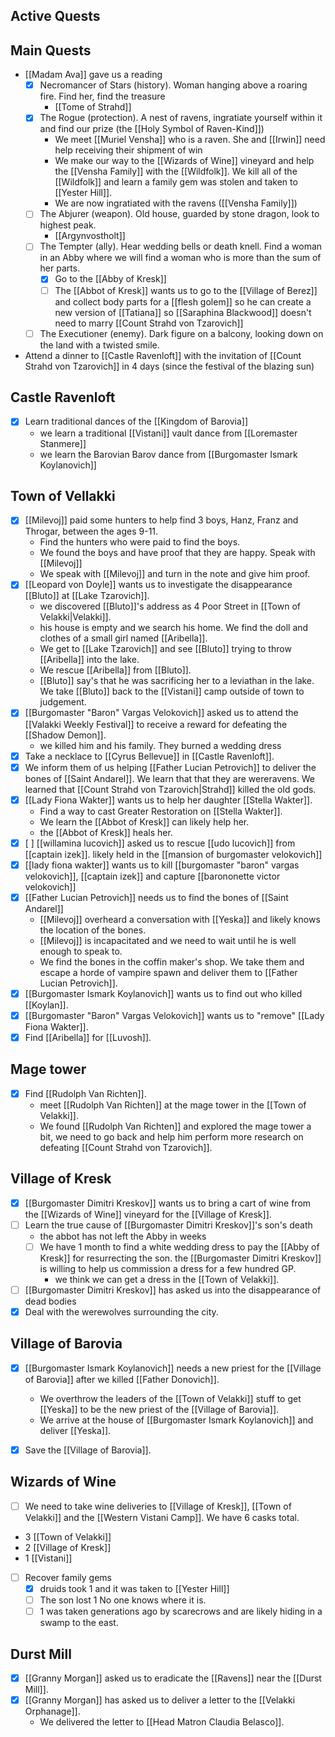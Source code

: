 ## Active Quests

## Main Quests

- [[Madam Ava]] gave us a reading
	- [x] Necromancer of Stars (history). Woman hanging above a roaring fire. Find her, find the treasure 
		-  [[Tome of Strahd]]
	- [x]  The Rogue (protection). A nest of ravens, ingratiate yourself within it and find our prize (the [[Holy Symbol of Raven-Kind]]) 
		-  We meet [[Muriel Vensha]] who is a raven. She and [[Irwin]] need help receiving their shipment of win
		- We make our way to the [[Wizards of Wine]] vineyard and help the [[Vensha Family]] with the [[Wildfolk]]. We kill all of the [[Wildfolk]] and learn a family gem was stolen and taken to [[Yester Hill]].
		- We are now ingratiated with the ravens ([[Vensha Family]])
	- [ ] The Abjurer (weapon). Old house, guarded by stone dragon, look to highest peak. 
		-  [[Argynvostholt]]
	- [ ] The Tempter (ally). Hear wedding bells or death knell. Find a woman in an Abby where we will find a woman who is more than the sum of her parts. 
		- [x] Go to the [[Abby of Kresk]]
		- [ ] The [[Abbot of Kresk]] wants us to go to the [[Village of Berez]] and collect body parts for a [[flesh golem]] so he can create a new version of [[Tatiana]] so [[Saraphina Blackwood]] doesn't need to marry [[Count Strahd von Tzarovich]]
	- [ ] The Executioner (enemy). Dark figure on a balcony, looking down on the land with a twisted smile.
- Attend a dinner to [[Castle Ravenloft]] with the invitation of [[Count Strahd von Tzarovich]] in 4 days (since the festival of the blazing sun)

## Castle Ravenloft

- [x] Learn traditional dances of the [[Kingdom of Barovia]]
	- we learn a traditional [[Vistani]] vault dance from [[Loremaster Stanmere]]
	- we learn the Barovian Barov dance from [[Burgomaster Ismark Koylanovich]]

## Town of Vellakki

- [x] [[Milevoj]] paid some hunters to help find 3 boys, Hanz, Franz and Throgar, between the ages 9-11.
	- Find the hunters who were paid to find the boys.
	- We found the boys and have proof that they are happy. Speak with [[Milevoj]]
	- We speak with [[Milevoj]] and turn in the note and give him proof.
- [x] [[Leopard von Doyle]] wants us to investigate the disappearance [[Bluto]] at [[Lake Tzarovich]].
	- we discovered [[Bluto]]'s address as 4 Poor Street in [[Town of Velakki|Velakki]].
	- his house is empty and we search his home. We find the doll and clothes of a small girl named [[Aribella]].
	- We get to [[Lake Tzarovich]] and see [[Bluto]] trying to throw [[Aribella]] into the lake.
	- We rescue [[Aribella]] from [[Bluto]].
	- [[Bluto]] say's that he was sacrificing her to a leviathan in the lake. We take [[Bluto]] back to the [[Vistani]] camp outside of town to judgement.
- [x] [[Burgomaster "Baron" Vargas Velokovich]] asked us to attend the [[Valakki Weekly Festival]] to receive a reward for defeating the [[Shadow Demon]].
	- we killed him and his family. They burned a wedding dress
- [x] Take a necklace to [[Cyrus Bellevue]] in [[Castle Ravenloft]].
- [x] We inform them of us helping [[Father Lucian Petrovich]] to deliver the bones of [[Saint Andarel]]. We learn that that they are wereravens. We learned that [[Count Strahd von Tzarovich|Strahd]] killed the old gods.
- [x] [[Lady Fiona Wakter]] wants us to help her daughter [[Stella Wakter]].
	- Find a way to cast Greater Restoration on [[Stella Wakter]].
	- We learn the [[Abbot of Kresk]] can likely help her.
	- the [[Abbot of Kresk]] heals her.
- [x]  [ ] [[willamina lucovich]] asked us to rescue [[udo lucovich]] from [[captain izek]]. likely held in the [[mansion of burgomaster velokovich]]
- [x]  [[lady fiona wakter]] wants us to kill [[burgomaster "baron" vargas velokovich]], [[captain izek]] and capture [[barononette victor velokovich]]
- [x] [[Father Lucian Petrovich]] needs us to find the bones of [[Saint Andarel]]
	- [[Milevoj]] overheard a conversation with [[Yeska]] and likely knows the location of the bones.
	- [[Milevoj]] is incapacitated and we need to wait until he is well enough to speak to.
	- We find the bones in the coffin maker's shop. We take them and escape a horde of vampire spawn and deliver them to [[Father Lucian Petrovich]].
- [x] [[Burgomaster Ismark Koylanovich]] wants us to find out who killed [[Koylan]].
- [x] [[Burgomaster "Baron" Vargas Velokovich]] wants us to "remove" [[Lady Fiona Wakter]].
- [x] Find [[Aribella]] for [[Luvosh]].
## Mage tower

- [x] Find [[Rudolph Van Richten]].
	- meet [[Rudolph Van Richten]] at the mage tower in the [[Town of Velakki]].
	- We found [[Rudolph Van Richten]] and explored the mage tower a bit, we need to go back and help him perform more research on defeating [[Count Strahd von Tzarovich]].
## Village of Kresk

- [x] [[Burgomaster Dimitri Kreskov]] wants us to bring a cart of wine from the [[Wizards of Wine]] vineyard for the [[Village of Kresk]].
- [ ] Learn the true cause of [[Burgomaster Dimitri Kreskov]]'s son's death
	- the abbot has not left the Abby in weeks
	- [ ] We have 1 month to find a white wedding dress to pay the [[Abby of Kresk]] for resurrecting the son. the [[Burgomaster Dimitri Kreskov]] is willing to help us commission a dress for a few hundred GP.
		- we think we can get a dress in the [[Town of Velakki]].
- [ ] [[Burgomaster Dimitri Kreskov]] has asked us into the disappearance of dead bodies
- [x] Deal with the werewolves surrounding the city.

## Village of Barovia

- [x] [[Burgomaster Ismark Koylanovich]] needs a new priest for the [[Village of Barovia]] after we killed [[Father Donovich]].
	- We overthrow the leaders of the [[Town of Velakki]] stuff to get [[Yeska]] to be the new priest of the [[Village of Barovia]].
	- We arrive at the house of [[Burgomaster Ismark Koylanovich]] and deliver [[Yeska]].
- [x]  Save the [[Village of Barovia]].

 
## Wizards of Wine

- [ ] We need to take wine deliveries to [[Village of Kresk]], [[Town of Velakki]] and the [[Western Vistani Camp]]. We have 6 casks total.
- 3 [[Town of Velakki]]
- 2 [[Village of Kresk]]
- 1 [[Vistani]]
- [ ] Recover family gems
	- [x] druids took 1 and it was taken to [[Yester Hill]]
	- [ ] The son lost 1 No one knows where it is.
	- [ ] 1 was taken generations ago by scarecrows and are likely hiding in a swamp to the east. 

## Durst Mill

- [x]  [[Granny Morgan]] asked us to eradicate the [[Ravens]] near the [[Durst Mill]].
- [x] [[Granny Morgan]] has asked us to deliver a letter to the [[Velakki Orphanage]].
	- We delivered the letter to [[Head Matron Claudia Belasco]].
